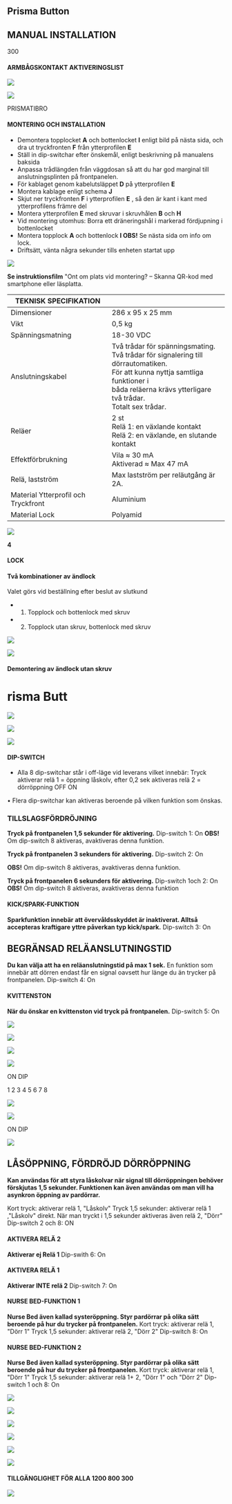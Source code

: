 ## Prisma Button

## MANUAL INSTALLATION

300

#### ARMBÅGSKONTAKT AKTIVERINGSLIST

![](_page_0_Picture_4.jpeg)

![](_page_0_Picture_5.jpeg)

PRISMATIBRO

#### **MONTERING OCH INSTALLATION**

- Demontera topplocket **A** och bottenlocket **I** enligt bild på nästa sida, och dra ut tryckfronten **F** från ytterprofilen **E**
- Ställ in dip-switchar efter önskemål, enligt beskrivning på manualens baksida
- Anpassa trådlängden från väggdosan så att du har god marginal till anslutningsplinten på frontpanelen.
- För kablaget genom kabelutsläppet **D** på ytterprofilen **E**
- Montera kablage enligt schema **J**
- Skjut ner tryckfronten **F** i ytterprofilen **E** , så den är kant i kant med ytterprofilens främre del
- Montera ytterprofilen **E** med skruvar i skruvhålen **B** och **H**
- Vid montering utomhus: Borra ett dräneringshål i markerad fördjupning i bottenlocket
- Montera topplock **A** och bottenlock **I OBS!** Se nästa sida om info om lock.
- Driftsätt, vänta några sekunder tills enheten startat upp

![](_page_1_Picture_12.jpeg)

**Se instruktionsfilm** "Ont om plats vid montering? – Skanna QR-kod med smartphone eller läsplatta.

| TEKNISK SPECIFIKATION               |                                                                                                                                                                                                           |
|-------------------------------------|-----------------------------------------------------------------------------------------------------------------------------------------------------------------------------------------------------------|
| Dimensioner                         | 286 x 95 x 25 mm                                                                                                                                                                                          |
| Vikt                                | 0,5 kg                                                                                                                                                                                                    |
| Spänningsmatning                    | 18-30 VDC                                                                                                                                                                                                 |
| Anslutningskabel                    | Två trådar för spänningsmating.<br>Två trådar för signalering till<br>dörrautomatiken.<br>För att kunna nyttja samtliga funktioner i<br>båda reläerna krävs ytterligare två trådar.<br>Totalt sex trådar. |
| Reläer                              | 2 st<br>Relä 1: en växlande kontakt<br>Relä 2: en växlande, en slutande kontakt                                                                                                                           |
| Effektförbrukning                   | Vila ≈ 30 mA<br>Aktiverad ≈ Max 47 mA                                                                                                                                                                     |
| Relä, lastström                     | Max lastström per reläutgång är 2A.                                                                                                                                                                       |
| Material Ytterprofil och Tryckfront | Aluminium                                                                                                                                                                                                 |
| Material Lock                       | Polyamid                                                                                                                                                                                                  |

![](_page_2_Picture_0.jpeg)

**4**

#### **LOCK**

#### **Två kombinationer av ändlock**

Valet görs vid beställning efter beslut av slutkund

- 1. Topplock och bottenlock med skruv
- 2. Topplock utan skruv, bottenlock med skruv

![](_page_2_Picture_6.jpeg)

![](_page_2_Figure_7.jpeg)

#### **Demontering av ändlock utan skruv**

# risma Butt

![](_page_3_Figure_1.jpeg)

![](_page_3_Figure_2.jpeg)

![](_page_4_Figure_0.jpeg)

#### **DIP-SWITCH**

- Alla 8 dip-switchar står i off-läge vid leverans vilket innebär: Tryck aktiverar relä 1 = öppning låskolv, efter 0,2 sek aktiveras relä 2 = dörröppning
OFF ON

• Flera dip-switchar kan aktiveras beroende på vilken funktion som önskas.

### **TILLSLAGSFÖRDRÖJNING**

**Tryck på frontpanelen 1,5 sekunder för aktivering.** Dip-switch 1: On **OBS!** Om dip-switch 8 aktiveras, avaktiveras denna funktion.

**Tryck på frontpanelen 3 sekunders för aktivering.**  Dip-switch 2: On

**OBS!** Om dip-switch 8 aktiveras, avaktiveras denna funktion.

**Tryck på frontpanelen 6 sekunders för aktivering.**  Dip-switch 1och 2: On **OBS!** Om dip-switch 8 aktiveras, avaktiveras denna funktion

#### **KICK/SPARK-FUNKTION**

**Sparkfunktion innebär att övervåldsskyddet är inaktiverat. Alltså accepteras kraftigare yttre påverkan typ kick/spark.** Dip-switch 3: On

## **BEGRÄNSAD RELÄANSLUTNINGSTID**

**Du kan välja att ha en reläanslutningstid på max 1 sek.**  En funktion som innebär att dörren endast får en signal oavsett hur länge du än trycker på frontpanelen. Dip-switch 4: On

#### **KVITTENSTON**

**När du önskar en kvittenston vid tryck på frontpanelen.**  Dip-switch 5: On

![](_page_5_Picture_16.jpeg)

![](_page_5_Picture_17.jpeg)

![](_page_5_Picture_18.jpeg)

![](_page_5_Picture_19.jpeg)

ON DIP

1 2 3 4 5 6 7 8

![](_page_5_Picture_20.jpeg)

![](_page_5_Picture_21.jpeg)

ON DIP

![](_page_6_Picture_0.jpeg)

## **LÅSÖPPNING, FÖRDRÖJD DÖRRÖPPNING**

**Kan användas för att styra låskolvar när signal till dörröppningen behöver förskjutas 1,5 sekunder. Funktionen kan även användas om man vill ha asynkron öppning av pardörrar.**

Kort tryck: aktiverar relä 1, "Låskolv" Tryck 1,5 sekunder: aktiverar relä 1 ,"Låskolv" direkt. När man tryckt i 1,5 sekunder aktiveras även relä 2, "Dörr" Dip-switch 2 och 8: ON

#### **AKTIVERA RELÄ 2**

**Aktiverar ej Relä 1** Dip-swith 6: On

#### **AKTIVERA RELÄ 1**

**Aktiverar INTE relä 2** Dip-switch 7: On

#### **NURSE BED-FUNKTION 1**

**Nurse Bed även kallad systeröppning. Styr pardörrar på olika sätt beroende på hur du trycker på frontpanelen.** Kort tryck: aktiverar relä 1, "Dörr 1" Tryck 1,5 sekunder: aktiverar relä 2, "Dörr 2" Dip-switch 8: On

#### **NURSE BED-FUNKTION 2**

**Nurse Bed även kallad systeröppning. Styr pardörrar på olika sätt beroende på hur du trycker på frontpanelen.** Kort tryck: aktiverar relä 1, "Dörr 1" Tryck 1,5 sekunder: aktiverar relä 1+ 2, "Dörr 1" och "Dörr 2" Dip-switch 1 och 8: On

![](_page_6_Picture_12.jpeg)

![](_page_6_Picture_13.jpeg)

![](_page_6_Figure_14.jpeg)

![](_page_6_Figure_15.jpeg)

![](_page_6_Figure_16.jpeg)

![](_page_7_Picture_0.jpeg)

#### **TILLGÄNGLIGHET FÖR ALLA 1200 800 300**

![](_page_7_Picture_2.jpeg)